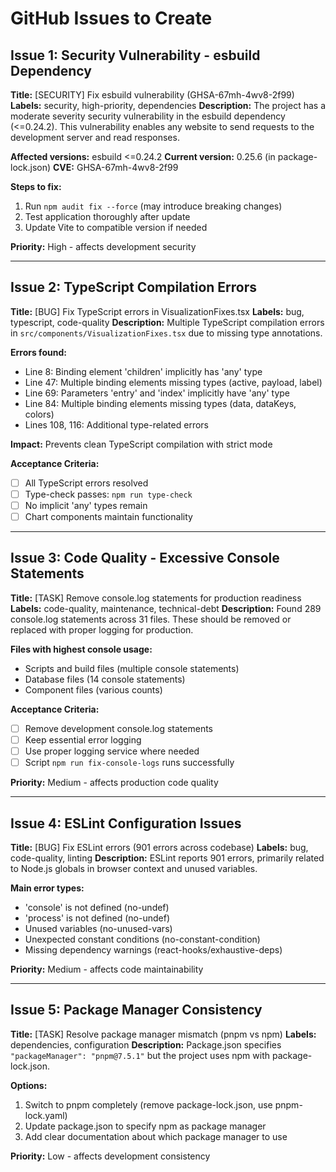 # GitHub Issues to Create

## Issue 1: Security Vulnerability - esbuild Dependency
**Title:** [SECURITY] Fix esbuild vulnerability (GHSA-67mh-4wv8-2f99)
**Labels:** security, high-priority, dependencies
**Description:**
The project has a moderate severity security vulnerability in the esbuild dependency (<=0.24.2). This vulnerability enables any website to send requests to the development server and read responses.

**Affected versions:** esbuild <=0.24.2
**Current version:** 0.25.6 (in package-lock.json)
**CVE:** GHSA-67mh-4wv8-2f99

**Steps to fix:**
1. Run `npm audit fix --force` (may introduce breaking changes)
2. Test application thoroughly after update
3. Update Vite to compatible version if needed

**Priority:** High - affects development security

---

## Issue 2: TypeScript Compilation Errors
**Title:** [BUG] Fix TypeScript errors in VisualizationFixes.tsx
**Labels:** bug, typescript, code-quality
**Description:**
Multiple TypeScript compilation errors in `src/components/VisualizationFixes.tsx` due to missing type annotations.

**Errors found:**
- Line 8: Binding element 'children' implicitly has 'any' type
- Line 47: Multiple binding elements missing types (active, payload, label)
- Line 69: Parameters 'entry' and 'index' implicitly have 'any' type
- Line 84: Multiple binding elements missing types (data, dataKeys, colors)
- Lines 108, 116: Additional type-related errors

**Impact:** Prevents clean TypeScript compilation with strict mode

**Acceptance Criteria:**
- [ ] All TypeScript errors resolved
- [ ] Type-check passes: `npm run type-check`
- [ ] No implicit 'any' types remain
- [ ] Chart components maintain functionality

---

## Issue 3: Code Quality - Excessive Console Statements
**Title:** [TASK] Remove console.log statements for production readiness
**Labels:** code-quality, maintenance, technical-debt
**Description:**
Found 289 console.log statements across 31 files. These should be removed or replaced with proper logging for production.

**Files with highest console usage:**
- Scripts and build files (multiple console statements)
- Database files (14 console statements)
- Component files (various counts)

**Acceptance Criteria:**
- [ ] Remove development console.log statements
- [ ] Keep essential error logging
- [ ] Use proper logging service where needed
- [ ] Script `npm run fix-console-logs` runs successfully

**Priority:** Medium - affects production code quality

---

## Issue 4: ESLint Configuration Issues
**Title:** [BUG] Fix ESLint errors (901 errors across codebase)
**Labels:** bug, code-quality, linting
**Description:**
ESLint reports 901 errors, primarily related to Node.js globals in browser context and unused variables.

**Main error types:**
- 'console' is not defined (no-undef)
- 'process' is not defined (no-undef) 
- Unused variables (no-unused-vars)
- Unexpected constant conditions (no-constant-condition)
- Missing dependency warnings (react-hooks/exhaustive-deps)

**Priority:** Medium - affects code maintainability

---

## Issue 5: Package Manager Consistency
**Title:** [TASK] Resolve package manager mismatch (pnpm vs npm)
**Labels:** dependencies, configuration
**Description:**
Package.json specifies `"packageManager": "pnpm@7.5.1"` but the project uses npm with package-lock.json.

**Options:**
1. Switch to pnpm completely (remove package-lock.json, use pnpm-lock.yaml)
2. Update package.json to specify npm as package manager
3. Add clear documentation about which package manager to use

**Priority:** Low - affects development consistency